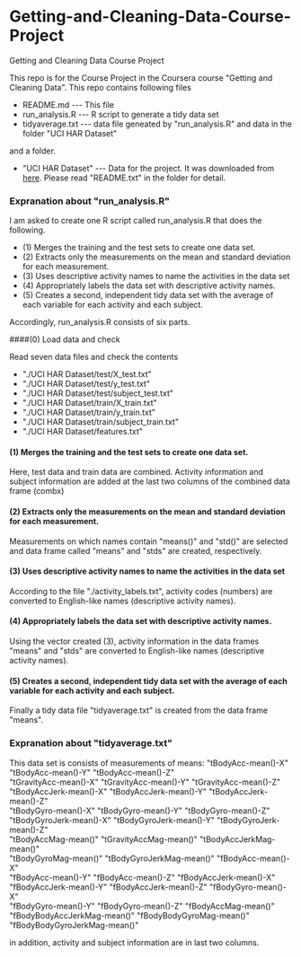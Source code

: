 Getting-and-Cleaning-Data-Course-Project
========================================

Getting and Cleaning Data Course Project

This repo is for the Course Project in the Coursera course "Getting and Cleaning Data".
This repo contains following files

* README.md	--- This file
* run_analysis.R --- R script to generate a tidy data set
* tidyaverage.txt --- data file geneated by "run_analysis.R" and data in the folder "UCI HAR Dataset"

and a folder.

* "UCI HAR Dataset" --- Data for the project. It was downloaded from [here](https://d396qusza40orc.cloudfront.net/getdata%2Fprojectfiles%2FUCI%20HAR%20Dataset.zip "here"). Please read "README.txt" in the folder for detail.

### Expranation about "run_analysis.R" 

I am asked to create one R script called run_analysis.R that does the following. 
* (1) Merges the training and the test sets to create one data set.
* (2) Extracts only the measurements on the mean and standard deviation for each measurement. 
* (3) Uses descriptive activity names to name the activities in the data set
* (4) Appropriately labels the data set with descriptive activity names. 
* (5) Creates a second, independent tidy data set with the average of each variable for each activity and each subject. 

Accordingly, run_analysis.R consists of six parts.

####(0) Load data and check

Read seven data files and check the contents 
* "./UCI HAR Dataset/test/X_test.txt"
* "./UCI HAR Dataset/test/y_test.txt"
* "./UCI HAR Dataset/test/subject_test.txt"
* "./UCI HAR Dataset/train/X_train.txt"
* "./UCI HAR Dataset/train/y_train.txt"
* "./UCI HAR Dataset/train/subject_train.txt"
* "./UCI HAR Dataset/features.txt"


#### (1) Merges the training and the test sets to create one data set.

Here, test data and train data are combined. Activity information and subject information are added at the last two columns of the combined data frame (combx)

#### (2) Extracts only the measurements on the mean and standard deviation for each measurement.

Measurements on which names contain "means()" and "std()" are selected and data frame called "means" and "stds" are created, respectively.

#### (3) Uses descriptive activity names to name the activities in the data set

According to the file "./activity_labels.txt", activity codes (numbers) are converted to English-like names (descriptive activity names).  

#### (4) Appropriately labels the data set with descriptive activity names. 

Using the vector created (3), activity information in the data frames "means" and "stds" are converted to English-like names (descriptive activity names).

#### (5) Creates a second, independent tidy data set with the average of each variable for each activity and each subject. 

Finally a tidy data file "tidyaverage.txt" is created from the data frame "means".

### Expranation about "tidyaverage.txt"

This data set is consists of measurements of means:
"tBodyAcc-mean()-X"           "tBodyAcc-mean()-Y"           "tBodyAcc-mean()-Z"          
"tGravityAcc-mean()-X"        "tGravityAcc-mean()-Y"        "tGravityAcc-mean()-Z"       
"tBodyAccJerk-mean()-X"       "tBodyAccJerk-mean()-Y"       "tBodyAccJerk-mean()-Z"      
"tBodyGyro-mean()-X"          "tBodyGyro-mean()-Y"          "tBodyGyro-mean()-Z"         
"tBodyGyroJerk-mean()-X"      "tBodyGyroJerk-mean()-Y"      "tBodyGyroJerk-mean()-Z"     
"tBodyAccMag-mean()"          "tGravityAccMag-mean()"       "tBodyAccJerkMag-mean()"     
"tBodyGyroMag-mean()"         "tBodyGyroJerkMag-mean()"     "fBodyAcc-mean()-X"          
"fBodyAcc-mean()-Y"           "fBodyAcc-mean()-Z"           "fBodyAccJerk-mean()-X"      
"fBodyAccJerk-mean()-Y"       "fBodyAccJerk-mean()-Z"       "fBodyGyro-mean()-X"         
"fBodyGyro-mean()-Y"          "fBodyGyro-mean()-Z"          "fBodyAccMag-mean()"         
"fBodyBodyAccJerkMag-mean()"  "fBodyBodyGyroMag-mean()"     "fBodyBodyGyroJerkMag-mean()"

in addition, activity and subject information are in last two columns.

